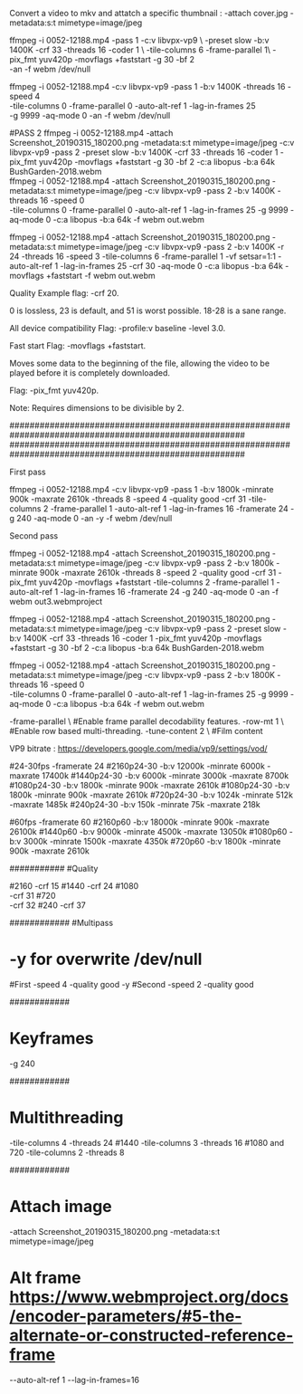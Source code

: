 Convert a video to mkv and attatch a specific thumbnail :
-attach cover.jpg -metadata:s:t mimetype=image/jpeg

ffmpeg -i 0052-12188.mp4 -pass 1 -c:v libvpx-vp9 \ 
-preset slow -b:v 1400K -crf 33 -threads 16 -coder 1 \ 
-tile-columns 6 -frame-parallel 1\ 
-pix_fmt yuv420p -movflags +faststart -g 30 -bf 2 \
-an -f webm /dev/null

ffmpeg -i 0052-12188.mp4 -c:v libvpx-vp9 -pass 1 -b:v 1400K -threads 16 -speed 4 \
  -tile-columns 0 -frame-parallel 0 -auto-alt-ref 1 -lag-in-frames 25 \
  -g 9999 -aq-mode 0 -an -f webm /dev/null

#PASS 2
ffmpeg -i 0052-12188.mp4 -attach Screenshot_20190315_180200.png -metadata:s:t mimetype=image/jpeg -c:v libvpx-vp9 -pass 2 -preset slow -b:v 1400K -crf 33 -threads 16 -coder 1 -pix_fmt yuv420p -movflags +faststart -g 30 -bf 2 -c:a libopus -b:a 64k BushGarden-2018.webm   
ffmpeg -i 0052-12188.mp4 -attach Screenshot_20190315_180200.png -metadata:s:t mimetype=image/jpeg -c:v libvpx-vp9 -pass 2 -b:v 1400K -threads 16 -speed 0 \
  -tile-columns 0 -frame-parallel 0 -auto-alt-ref 1 -lag-in-frames 25 -g 9999 -aq-mode 0 -c:a libopus -b:a 64k -f webm out.webm
  
  
  ffmpeg -i 0052-12188.mp4 -attach Screenshot_20190315_180200.png -metadata:s:t mimetype=image/jpeg -c:v libvpx-vp9 -pass 2 -b:v 1400K -r 24 -threads 16 -speed 3 -tile-columns 6 -frame-parallel 1 -vf setsar=1:1 -auto-alt-ref 1 -lag-in-frames 25 -crf 30 -aq-mode 0 -c:a libopus -b:a 64k -movflags +faststart -f webm out.webm
  
 
Quality
Example flag: -crf 20.

0 is lossless, 23 is default, and 51 is worst possible. 18-28 is a sane range.

All device compatibility
Flag: -profile:v baseline -level 3.0.

Fast start
Flag: -movflags +faststart.

Moves some data to the beginning of the file, allowing the video to be played before it is completely downloaded.

Flag: -pix_fmt yuv420p.

Note: Requires dimensions to be divisible by 2.


#######################################################################################################
#######################################################################################################



First pass

ffmpeg -i 0052-12188.mp4 -c:v libvpx-vp9 -pass 1 -b:v 1800k -minrate 900k -maxrate 2610k -threads 8 -speed 4 -quality good -crf 31 -tile-columns 2 -frame-parallel 1 -auto-alt-ref 1 -lag-in-frames 16 -framerate 24 -g 240 -aq-mode 0 -an -y -f webm /dev/null

Second pass

ffmpeg -i 0052-12188.mp4 -attach Screenshot_20190315_180200.png -metadata:s:t mimetype=image/jpeg -c:v libvpx-vp9 -pass 2 -b:v 1800k -minrate 900k -maxrate 2610k -threads 8 -speed 2 -quality good -crf 31 -pix_fmt yuv420p -movflags +faststart -tile-columns 2 -frame-parallel 1 -auto-alt-ref 1 -lag-in-frames 16 -framerate 24 -g 240 -aq-mode 0 -an -f webm out3.webmproject


ffmpeg -i 0052-12188.mp4 -attach Screenshot_20190315_180200.png -metadata:s:t mimetype=image/jpeg -c:v libvpx-vp9 -pass 2 -preset slow -b:v 1400K -crf 33 -threads 16 -coder 1 -pix_fmt yuv420p -movflags +faststart -g 30 -bf 2 -c:a libopus -b:a 64k BushGarden-2018.webm   

ffmpeg -i 0052-12188.mp4 -attach Screenshot_20190315_180200.png -metadata:s:t mimetype=image/jpeg -c:v libvpx-vp9 -pass 2 -b:v 1800K -threads 16 -speed 0 \
  -tile-columns 0 -frame-parallel 0 -auto-alt-ref 1 -lag-in-frames 25 -g 9999 -aq-mode 0 -c:a libopus -b:a 64k -f webm out.webm

-frame-parallel \ #Enable frame parallel decodability features.
-row-mt 1 \ #Enable row based multi-threading.
-tune-content 2 \ #Film content


VP9 bitrate : https://developers.google.com/media/vp9/settings/vod/

#24-30fps
-framerate 24 
#2160p24-30
-b:v 12000k -minrate 6000k -maxrate 17400k
#1440p24-30
-b:v 6000k -minrate 3000k -maxrate 8700k
#1080p24-30
-b:v 1800k -minrate 900k -maxrate 2610k
#1080p24-30
-b:v 1800k -minrate 900k -maxrate 2610k
#720p24-30
-b:v 1024k -minrate 512k -maxrate 1485k
#240p24-30
-b:v 150k -minrate 75k -maxrate	218k

#60fps
-framerate 60
#2160p60
-b:v 18000k -minrate 900k -maxrate 26100k
#1440p60
-b:v 9000k -minrate 4500k -maxrate 13050k
#1080p60
-b:v 3000k -minrate 1500k -maxrate 4350k
#720p60
-b:v 1800k -minrate 900k -maxrate 2610k


###########
#Quality

#2160 
-crf 15
#1440
-crf 24
#1080	
-crf 31
#720	
-crf 32
#240
-crf 37

############
#Multipass
# -y for overwrite /dev/null
#First 
-speed 4 -quality good -y
#Second 
-speed 2 -quality good

############
# Keyframes
-g 240

############
# Multithreading
-tile-columns 4 -threads 24
#1440
-tile-columns 3 -threads 16
#1080 and 720
-tile-columns 2 -threads 8

############
# Attach image
-attach Screenshot_20190315_180200.png -metadata:s:t mimetype=image/jpeg

# Alt frame https://www.webmproject.org/docs/encoder-parameters/#5-the-alternate-or-constructed-reference-frame
--auto-alt-ref 1 --lag-in-frames=16



